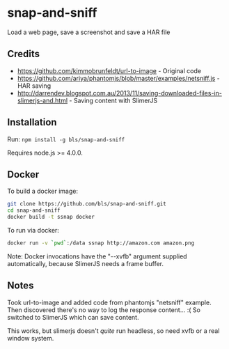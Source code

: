 # snap-and-sniff
Load a web page, save a screenshot and save a HAR file

## Credits

* https://github.com/kimmobrunfeldt/url-to-image - Original code
* https://github.com/ariya/phantomjs/blob/master/examples/netsniff.js - HAR saving
* http://darrendev.blogspot.com.au/2013/11/saving-downloaded-files-in-slimerjs-and.html - Saving content with SlimerJS

## Installation

Run: `npm install -g bls/snap-and-sniff`

Requires node.js >= 4.0.0.

## Docker

To build a docker image:

```sh
git clone https://github.com/bls/snap-and-sniff.git
cd snap-and-sniff
docker build -t ssnap docker 
```

To run via docker:

```sh
docker run -v `pwd`:/data ssnap http://amazon.com amazon.png
```

Note: Docker invocations have the "--xvfb" argument supplied automatically, because SlimerJS needs
a frame buffer.

## Notes

Took url-to-image and added code from phantomjs "netsniff" example. Then discovered there's no way
to log the response content... :(   So switched to SlimerJS which can save content.

This works, but slimerjs doesn't *quite* run headless, so need xvfb or a real window system.
